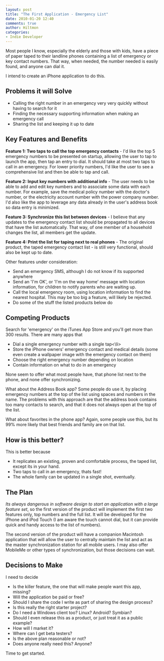 ```yaml
---
layout: post
title: "The First Application - Emergency List"
date: 2010-01-20 12:40
comments: true
author: Hiltmon
categories:
- Indie Developer
---
```


Most people I know, especially the elderly and those with kids, have a piece of paper taped to their landline phones containing a list of emergency or key contact numbers.  That way, when needed, the number needed is easily found, and anyone can dial it.

I intend to create an iPhone application to do this.

## Problems it will Solve
  
* Calling the right number in an emergency very very quickly without having to search for it
* Finding the necessary supporting information when making an emergency call
* Sharing the list and keeping it up to date

## Key Features and Benefits

**Feature 1: Two taps to call the top emergency contacts** - I'd like the top 5 emergency numbers to be presented on startup, allowing the user to tap to launch the app, then tap an entry to dial.  It should take at most two taps to call in an emergency.  For lower priority numbers, I'd like the user to see a comprehensive list and then be able to tap and call.

**Feature 2: Input key numbers with additional info** - The user needs to be able to add and edit key numbers and to associate some data with each number.  For example, save the medical policy number with the doctor's number, or the electricity account number with the power company number.  I'd also like the app to leverage any data already in the user's address book so data entry is minimized.

**Feature 3: Synchronize this list between devices** - I believe that any updates to the emergency contact list should be propagated to all devices that have the list automatically.  That way, of one member of a household changes the list, all members get the update.

**Feature 4: Print the list for taping next to real phones** - The original product, the taped emergency contact list - is still very functional, should also be kept up to date.

Other features under consideration:
  
* Send an emergency SMS, although I do not know if its supported anywhere
* Send an 'I'm OK', or 'I'm on the way home' message with location information, for children to notify parents who are waiting up.
* Call the local emergency room, using location information to find the nearest hospital.  This may be too big a feature, will likely be rejected.
* Do some of the stuff the listed products below do

## Competing Products

Search for 'emergency' on the iTunes App Store and you'll get more than 300 results.  There are many apps that

* Dial a single emergency number with a single tap<\li>
* Store the iPhone owners' emergency contact and medical details (some even create a wallpaper image with the emergency contact on them)
* Choose the right emergency number depending on location
* Contain information on what to do in an emergency

None seem to offer what most people have, that phone list next to the phone, and none offer synchronizing.

What about the Address Book app?  Some people do use it, by placing emergency numbers at the top of the list using spaces and numbers in the name.  The problems with this approach are that the address book contains too many contacts to search, and that it does not always open at the top of the list.

What about favorites in the phone app?  Again, some people use this, but its 99% more likely that best friends and family are on that list.

## How is this better?

This is better because
  
* It replicates an existing, proven and comfortable process, the taped list, except its in your hand.
* Two taps to call in an emergency, thats fast!
* The whole family can be updated in a single shot, eventually.

## The Plan

_Its always dangerous in software design to start an application with a large feature set_, so the first version of the product will implement the first two features only, top numbers and the full list.  It will be developed for the iPhone and iPod Touch (I am aware the touch cannot dial, but it can provide quick and handy access to the list of numbers).

The second version of the product will have a companion Macintosh application that will allow the user to centrally maintain the list and act as the master synchronization station for all mobile users.  I may also offer MobileMe or other types of synchronization, but those decisions can wait.

## Decisions to Make

I need to decide

* Is the killer feature, the one that will make people want this app, missing?
* Will the application be paid or free?
* Should I share the code I write as part of sharing the design process?
* Is this really the right starter project?
* Do I need a Windows client too? Linux? Android? Symbian?
* Should I even release this as a product, or just treat it as a public example?
* How will I market it?
* Where can I get beta testers?
* Is the above plan reasonable or not?
* Does anyone really need this? Anyone?

Time to get started.
